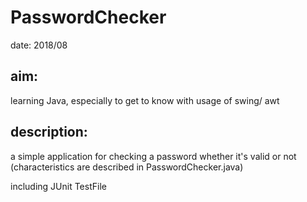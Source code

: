 # PasswordChecker
date: 2018/08

## aim:
learning Java, especially to get to know with usage of swing/ awt

## description: 
a simple application for checking a password whether it's valid or not (characteristics are described in PasswordChecker.java)

including JUnit TestFile
